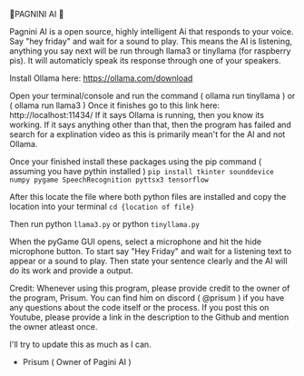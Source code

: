 🤖PAGNINI AI 🤖

Pagnini AI is a open source, highly intelligent Ai that responds to your voice. Say "hey friday" and wait for a sound to play. This means the AI is listening, anything you say next will be run through llama3 or tinyllama (for raspberry pis). It will automaticly speak its response through one of your speakers.

Install Ollama here: https://ollama.com/download

Open your terminal/console and run the command ( ollama run tinyllama ) or ( ollama run llama3 )
Once it finishes go to this link here: http://localhost:11434/
If it says Ollama is running, then you know its working. If it says anything other than that, then the program has failed and search for a explination video as this is primarily mean't for the AI and not Ollama. 


Once your finished install these packages using the pip command ( assuming you have pythin installed )
`pip install tkinter sounddevice numpy pygame SpeechRecognition pyttsx3 tensorflow`


After this locate the file where both python files are installed and copy the location into your terminal
`cd {location of file}`

Then run python `llama3.py` or python `tinyllama.py`

When the pyGame GUI opens, select a microphone and hit the hide microphone button. To start say "Hey Friday" and wait for a listening text to appear or a sound to play.
Then state your sentence clearly and the AI will do its work and provide a output.


Credit:
Whenever using this program, please provide credit to the owner of the program, Prisum. You can find him on discord ( @prisum ) if you have any questions about the code itself or the process. 
If you post this on Youtube, please provide a link in the description to the Github and mention the owner atleast once. 

I'll try to update this as much as I can.

- Prisum ( Owner of Pagini AI )
